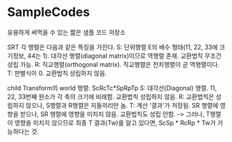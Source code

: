 # SampleCodes

유용하게 써먹을 수 있는 짧은 샘플 코드 저장소

SRT 각 행렬은 다음과 같은 특징을 가진다.
S: 단위행렬 E의 배수 형태(11, 22, 33에 크기정보, 44는 1).
 대각선 행렬(diagonal matrix)이므로 역행렬 존재. 교환법칙 무조건 성립 가능.
R: 직교행렬(orthogonal matrix). 직교행렬은 전치행렬이 곧 역행렬이다.
T: 판별식이 0. 교환법칙 성립하지 않음.

child Transform의 world 행렬: ScRcTc*SpRpTp
S: 대각선(Diagonal) 행렬. 11, 22, 33번째 원소가 각 축의 크기에 비례함. 교환법칙 성립하지 않음.
R: 교환법칙은 성립하지 않으나, S행렬과 R행렬은 지들끼리만 놈.
T: 계산 '결과'가 저장됨.
 SR 행렬에 영향을 받으나, SR 행렬에 영향을 미치지 않음. 교환법칙도 성립 안함.
-> 그러나, T행렬이 영향을 미치지 않으므로 최종 T 결과(Tw)를 알고 있다면,
ScSp * RcRp * Tw가 가능하다는 것.